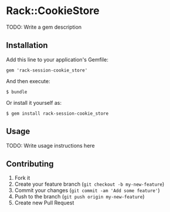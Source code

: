# Rack::CookieStore

TODO: Write a gem description

## Installation

Add this line to your application's Gemfile:

    gem 'rack-session-cookie_store'

And then execute:

    $ bundle

Or install it yourself as:

    $ gem install rack-session-cookie_store

## Usage

TODO: Write usage instructions here

## Contributing

1. Fork it
2. Create your feature branch (`git checkout -b my-new-feature`)
3. Commit your changes (`git commit -am 'Add some feature'`)
4. Push to the branch (`git push origin my-new-feature`)
5. Create new Pull Request
